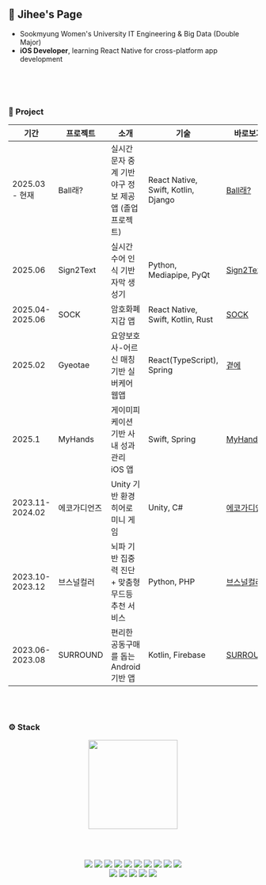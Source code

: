 <div>
  
## 💭 Jihee's Page

- Sookmyung Women's University  IT Engineering & Big Data (Double Major)
- **iOS Developer**, learning React Native for cross-platform app development
</br>


</br>
</br>

### 🚀 Project

<table>
  <thead>
    <tr>
      <th>기간</th>
      <th>프로젝트</th>
      <th>소개</th>
      <th>기술</th>
      <th>바로보기</th>
    </tr>
  </thead>
  <tbody>
    <tr>
      <td>2025.03 - 현재</td>
      <td>Ball래?</td>
      <td>실시간 문자 중계 기반 야구 정보 제공 앱 (졸업 프로젝트)</td>
      <td>React Native, Swift, Kotlin, Django</td>
      <td><a href="https://github.com/ballrae/Front">Ball래?</a></td>
    </tr>
    <tr>
      <td>2025.06</td>
      <td>Sign2Text</td>
      <td>실시간 수어 인식 기반 자막 생성기</td>
      <td>Python, Mediapipe, PyQt</td>
      <td><a href="https://github.com/Anjihee/Sign2Text">Sign2Text</a></td>
    </tr>
    <tr>
      <td>2025.04-2025.06</td>
      <td>SOCK</td>
      <td>암호화폐 지갑 앱</td>
      <td>React Native, Swift, Kotlin, Rust</td>
      <td><a href="https://github.com/Anjihee/SOCK">SOCK</a></td>
    </tr>
    <tr>
      <td>2025.02</td>
      <td>Gyeotae</td>
      <td>요양보호사-어르신 매칭 기반 실버케어 웹앱</td>
      <td>React(TypeScript), Spring</td>
      <td><a href="https://github.com/Anjihee/Gyeotae">곁에</a></td>
    </tr>
    <tr>
      <td>2025.1</td>
      <td>MyHands</td>
      <td>게이미피케이션 기반 사내 성과 관리 iOS 앱</td>
      <td>Swift, Spring</td>
      <td><a href="https://github.com/Anjihee/myhand-ios">MyHands</a></td>
    </tr>
    <tr>
      <td>2023.11-2024.02</td>
      <td>에코가디언즈</td>
      <td>Unity 기반 환경 히어로 미니 게임</td>
      <td>Unity, C#</td>
      <td><a href="https://github.com/Anjihee/28th_2_UNICON_Ecoguardians_unity">에코가디언즈</a></td>
    </tr>
    <tr>
      <td>2023.10-2023.12</td>
      <td>브스널컬러</td>
      <td>뇌파 기반 집중력 진단 + 맞춤형 무드등 추천 서비스 </td>
      <td>Python, PHP</td>
      <td><a href="https://github.com/Anjihee/Bsonalcolor_Data">브스널컬러</a></td>
    </tr>
    <tr>
      <td>2023.06-2023.08</td>
      <td>SURROUND</td>
      <td>편리한 공동구매를 돕는 Android 기반 앱</td>
      <td>Kotlin, Firebase</td>
      <td><a href="https://github.com/Anjihee/28th_8_Aeobeolaebeolae_Android">SURROUND</a></td>
    </tr>
  </tbody>
</table>


</br>
</br>

### ⚙️ Stack

<div align="center">

<img src="https://github-readme-stats.vercel.app/api?username=Anjihee&show_icons=true&theme=radical" height="180"/>

<br/><br/>

<img src="https://img.shields.io/badge/Swift-F05138?style=flat&logo=Swift&logoColor=white"/>
<img src="https://img.shields.io/badge/Android-3DDC84?style=flat&logo=Android&logoColor=white"/>
<img src="https://img.shields.io/badge/React_Native-61DAFB?style=flat&logo=react&logoColor=black"/>
<img src="https://img.shields.io/badge/Kotlin-7F52FF?style=flat&logo=Kotlin&logoColor=white"/>
<img src="https://img.shields.io/badge/TypeScript-3178C6?style=flat&logo=typescript&logoColor=white"/>
<img src="https://img.shields.io/badge/JavaScript-F7DF1E?style=flat&logo=javascript&logoColor=black"/>
<img src="https://img.shields.io/badge/React-61DAFB?style=flat&logo=react&logoColor=black"/>
<img src="https://img.shields.io/badge/HTML-E34F26?style=flat&logo=html5&logoColor=white"/>
<img src="https://img.shields.io/badge/CSS-1572B6?style=flat&logo=css3&logoColor=white"/>
<img src="https://img.shields.io/badge/Python-3776AB?style=flat&logo=python&logoColor=white"/>

<br/>

<img src="https://img.shields.io/badge/Git-F05032?style=flat&logo=git&logoColor=white"/>
<img src="https://img.shields.io/badge/GitHub-181717?style=flat&logo=github&logoColor=white"/>
<img src="https://img.shields.io/badge/Notion-000000?style=flat&logo=notion&logoColor=white"/>
<img src="https://img.shields.io/badge/Discord-5865F2?style=flat&logo=discord&logoColor=white"/>
<img src="https://img.shields.io/badge/Figma-F24E1E?style=flat&logo=figma&logoColor=white"/>

</div>
</div>


